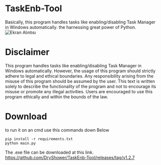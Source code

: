 # TaskEnb-Tool
Basically, this program handles tasks like enabling/disabling Task Manager in Windows automatically.
the harnessing great power of Python.
![Ekran Alıntısı](https://github.com/fairyfart/TaskEnb-Tool/assets/142604877/349510df-3939-4d83-881d-503d5b9c815f)


# Disclaimer
This program handles tasks like enabling/disabling Task Manager in Windows automatically. However, the usage of this program should strictly adhere to legal and ethical boundaries. Any responsibility arising from the misuse of this program should be assumed by the user. This text is written solely to describe the functionality of the program and not to encourage its misuse or promote any illegal activities. Users are encouraged to use this program ethically and within the bounds of the law.

# Download
to run it on an cmd use this commands down Below
```
pip install -r requirements.txt
python main.py
```
The .exe file can be downloaded at this link.
https://github.com/DryShower/TaskEnb-Tool/releases/tag/v1.2.7
